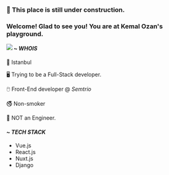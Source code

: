 ### 🚧 This place is still under construction.

<div width="100%" align="center">
  <h3 align=left>Welcome! Glad to see you! You are at Kemal Ozan's playground.</h3>
  <img align="left" src="https://visitor-badge.laobi.icu/badge?page_id=kemalozansayin.kemalozansayin">
</div>

#### ~ ***WHOIS***

📍  Istanbul 

🖥️ Trying to be a Full-Stack developer. 

🖱️  Front-End developer @ *Semtrio*

🚭 Non-smoker 

🧰 NOT an Engineer.

#### ~ ***TECH STACK***
+ Vue.js
+ React.js
+ Nuxt.js
+ Django


<!--
**kemalozansayin/kemalozansayin** is a ✨ _special_ ✨ repository because its `README.md` (this file) appears on your GitHub profile.

Here are some ideas to get you started:

- 🔭 I’m currently working on ...
- 🌱 I’m currently learning ...
- 👯 I’m looking to collaborate on ...
- 🤔 I’m looking for help with ...
- 💬 Ask me about ...
- 📫 How to reach me: ...
- 😄 Pronouns: ...
- ⚡ Fun fact: ...
-->
